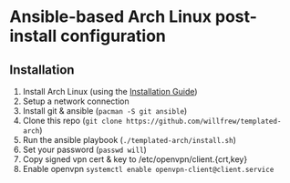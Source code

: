# Ansible-based Arch Linux post-install configuration

## Installation
1. Install Arch Linux (using the [Installation Guide](https://wiki.archlinux.org/index.php/installation_guide))
2. Setup a network connection
3. Install git & ansible (`pacman -S git ansible`)
4. Clone this repo (`git clone https://github.com/willfrew/templated-arch`)
5. Run the ansible playbook (`./templated-arch/install.sh`)
6. Set your password (`passwd will`)
7. Copy signed vpn cert & key to /etc/openvpn/client.{crt,key}
8. Enable openvpn `systemctl enable openvpn-client@client.service`
